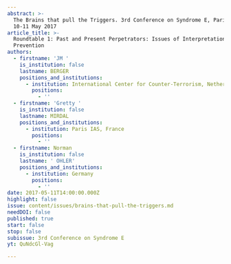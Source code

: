 ```yaml
---
abstract: >-
  The Brains that pull the Triggers. 3rd Conference on Syndrome E, Paris IAS,
  10-11 May 2017 
article_title: >-
  Roundtable 1: Past and Present Perpetrators: Issues of Interpretation and
  Prevention
authors:
  - firstname: 'JM '
    is_institution: false
    lastname: BERGER
    positions_and_institutions:
      - institution: International Center for Counter-Terrorism, Netherlands
        positions:
          - ''
  - firstname: 'Gretty '
    is_institution: false
    lastname: MIRDAL
    positions_and_institutions:
      - institution: Paris IAS, France
        positions:
          - ''
  - firstname: Norman
    is_institution: false
    lastname: ' OHLER'
    positions_and_institutions:
      - institution: Germany
        positions:
          - ''
date: 2017-05-11T14:00:00.000Z
highlight: false
issue: content/issues/brains-that-pull-the-triggers.md
needDOI: false
published: true
start: false
stop: false
subissue: 3rd Conference on Syndrome E
yt: QuNdcGl-Vag

---
```

<Youtube yt="QuNdcGl-Vag" caption="Roundtable 1: Past and Present Perpetrators: Issues of Interpretation and Prevention" start="false" stop="false"></Youtube>
